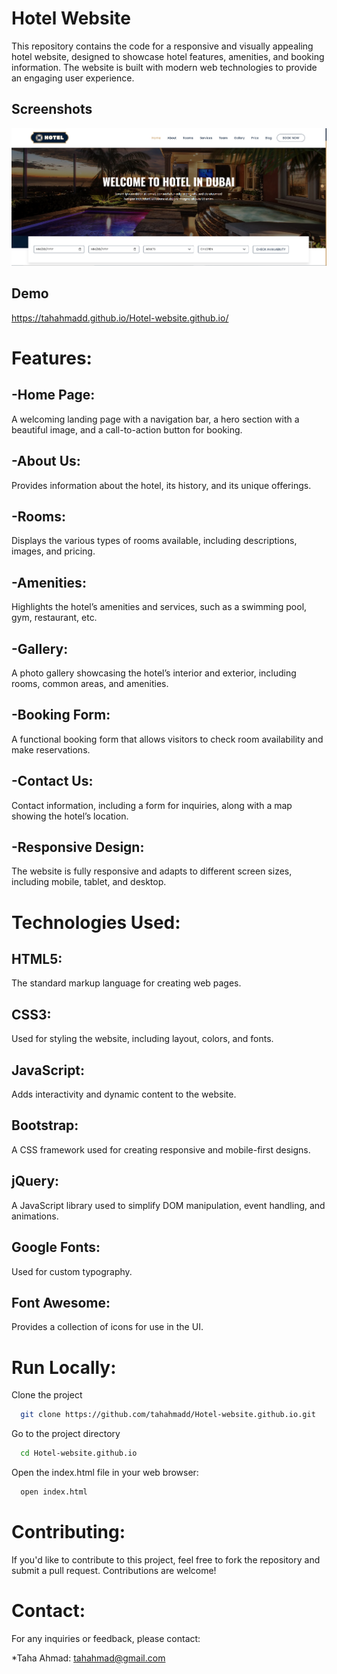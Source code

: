 
# Hotel Website

This repository contains the code for a responsive and visually appealing hotel website, designed to showcase hotel features, amenities, and booking information. The website is built with modern web technologies to provide an engaging user experience.

## Screenshots

![App Screenshot](https://github.com/Tahahmadd/Hotel-website.github.io/blob/6653c869e79c9ad83a0dedd695070a596db6b5b9/Hotel-website-demo.png)


## Demo

https://tahahmadd.github.io/Hotel-website.github.io/

# __Features:__

## -Home Page:

A welcoming landing page with a navigation bar, a hero section with a beautiful image, and a call-to-action button for booking.

## -About Us:

 Provides information about the hotel, its history, and its unique offerings.

## -Rooms:

Displays the various types of rooms available, including descriptions, images, and pricing.

## -Amenities: 

Highlights the hotel’s amenities and services, such as a swimming pool, gym, restaurant, etc.

## -Gallery: 

A photo gallery showcasing the hotel’s interior and exterior, including rooms, common areas, and amenities.

## -Booking Form: 

A functional booking form that allows visitors to check room availability and make reservations.

## -Contact Us: 

Contact information, including a form for inquiries, along with a map showing the hotel’s location.

## -Responsive Design: 

The website is fully responsive and adapts to different screen sizes, including mobile, tablet, and desktop.


# __Technologies Used:__

## HTML5: 
The standard markup language for creating web pages.

## CSS3: 
Used for styling the website, including layout, colors, and fonts.

## JavaScript: 
Adds interactivity and dynamic content to the website.

## Bootstrap: 
A CSS framework used for creating responsive and mobile-first designs.

## jQuery: 
A JavaScript library used to simplify DOM manipulation, event handling, and animations.

## Google Fonts: 
Used for custom typography.

## Font Awesome: 
Provides a collection of icons for use in the UI.



# __Run Locally:__

Clone the project

```bash
  git clone https://github.com/tahahmadd/Hotel-website.github.io.git

```

Go to the project directory 

```bash
  cd Hotel-website.github.io

```

Open the index.html file in your web browser:

```bash
  open index.html

```

# __Contributing:__

If you'd like to contribute to this project, feel free to fork the repository and submit a pull request. Contributions are welcome!

# __Contact:__
For any inquiries or feedback, please contact:

*Taha Ahmad: tahahmad@gmail.com



